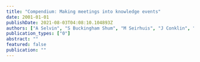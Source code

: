 ```yaml
---
title: "Compendium: Making meetings into knowledge events"
date: 2001-01-01
publishDate: 2021-08-03T04:08:10.104893Z
authors: ["A Selvin", "S Buckingham Shum", "M Seirhuis", "J Conklin", "B Zimmerman", " ..."]
publication_types: ["0"]
abstract: ""
featured: false
publication: ""
---
```


